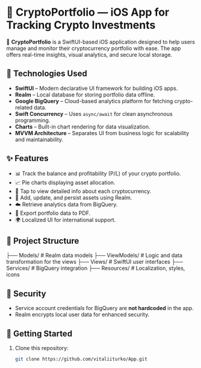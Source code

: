 # 💼 CryptoPortfolio — iOS App for Tracking Crypto Investments

📱 **CryptoPortfolio** is a SwiftUI-based iOS application designed to help users manage and monitor their cryptocurrency portfolio with ease. The app offers real-time insights, visual analytics, and secure local storage.

## 🔧 Technologies Used

- **SwiftUI** – Modern declarative UI framework for building iOS apps.
- **Realm** – Local database for storing portfolio data offline.
- **Google BigQuery** – Cloud-based analytics platform for fetching crypto-related data.
- **Swift Concurrency** – Uses `async/await` for clean asynchronous programming.
- **Charts** – Built-in chart rendering for data visualization.
- **MVVM Architecture** – Separates UI from business logic for scalability and maintainability.

## ✨ Features

- 📊 Track the balance and profitability (P/L) of your crypto portfolio.
- 📈 Pie charts displaying asset allocation.
- 🔎 Tap to view detailed info about each cryptocurrency.
- 💾 Add, update, and persist assets using Realm.
- ☁️ Retrieve analytics data from BigQuery.
- 📄 Export portfolio data to PDF.
- 🌍 Localized UI for international support.



## 🧠 Project Structure

├── Models/ # Realm data models
├── ViewModels/ # Logic and data transformation for the views
├── Views/ # SwiftUI user interfaces
├── Services/ # BigQuery integration
├── Resources/ # Localization, styles, icons



## 🔐 Security

- Service account credentials for BigQuery are **not hardcoded** in the app.
- Realm encrypts local user data for enhanced security.

## 🚀 Getting Started

1. Clone this repository:
   ```bash
   git clone https://github.com/vitaliiturko/App.git
